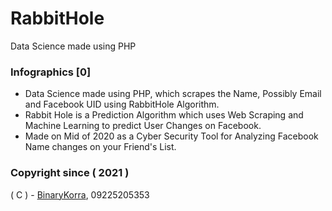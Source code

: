 # RabbitHole
Data Science made using PHP

### Infographics [0]

* Data Science made using PHP, which scrapes the Name, Possibly Email and Facebook UID using RabbitHole Algorithm.
* Rabbit Hole is a Prediction Algorithm which uses Web Scraping and Machine Learning to predict User Changes on Facebook.
* Made on Mid of 2020 as a Cyber Security Tool for Analyzing Facebook Name changes on your Friend's List.

### Copyright since ( 2021 )
( C ) - [BinaryKorra](https://github.com/binarykorra), 09225205353
